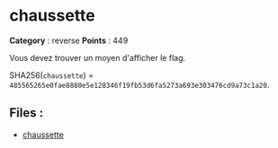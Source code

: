 # chaussette

**Category** : reverse
**Points** : 449

Vous devez trouver un moyen d'afficher le flag.

SHA256(`chaussette`) = `485565265e0fae8880e5e128346f19fb53d6fa5273a693e303476cd9a73c1a20`.


## Files : 
 - [chaussette](./chaussette)


